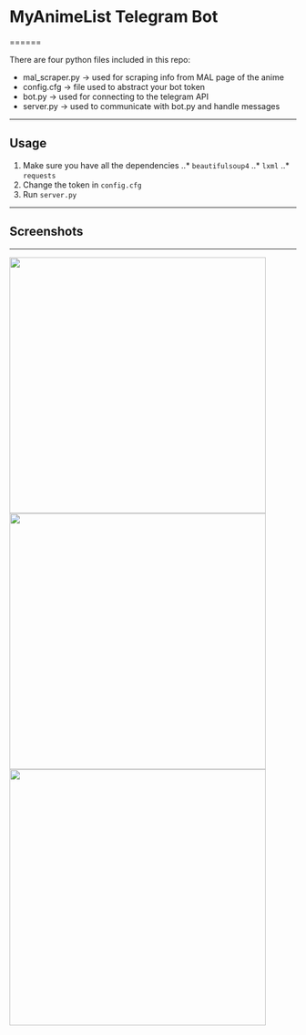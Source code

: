 # MyAnimeList Telegram Bot
======

There are four python files included in this repo:

* mal_scraper.py -> used for scraping info from MAL page of the anime
* config.cfg -> file used to abstract your bot token
* bot.py -> used for connecting to the telegram API
* server.py -> used to communicate with bot.py and handle messages
------

## Usage

1. Make sure you have all the dependencies
..* ```beautifulsoup4```
..* ```lxml```
..* ```requests```
2. Change the token in ```config.cfg```
3. Run ```server.py```
------

## Screenshots
------
<img src="https://i.imgur.com/yFmLadx.png" height="450">  <img src="https://i.imgur.com/r0wtwJ1.png" height="450">  <img src="https://i.imgur.com/9zhOve8.png" height="450">
